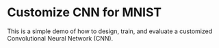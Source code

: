 # Customize CNN for MNIST
This is a simple demo of how to design, train, and evaluate a customized Convolutional Neural Network (CNN).
